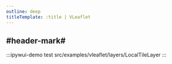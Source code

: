 ```yaml
---
outline: deep
titleTemplate: :title | VLeaflet
---
```


## #header-mark#
:::ipywui-demo test
src/examples/vleaflet/layers/LocalTileLayer
::: 
